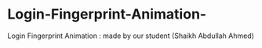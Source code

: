 # Login-Fingerprint-Animation-
Login Fingerprint Animation : made by our student (Shaikh Abdullah Ahmed)
